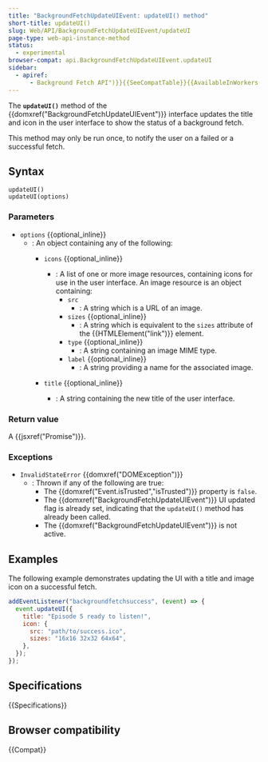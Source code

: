 ```yaml
---
title: "BackgroundFetchUpdateUIEvent: updateUI() method"
short-title: updateUI()
slug: Web/API/BackgroundFetchUpdateUIEvent/updateUI
page-type: web-api-instance-method
status:
  - experimental
browser-compat: api.BackgroundFetchUpdateUIEvent.updateUI
sidebar:
  - apiref:
      - Background Fetch API")}}{{SeeCompatTable}}{{AvailableInWorkers("service
---
```


The **`updateUI()`** method of the {{domxref("BackgroundFetchUpdateUIEvent")}} interface updates the title and icon in the user interface to show the status of a background fetch.

This method may only be run once, to notify the user on a failed or a successful fetch.

## Syntax

```js-nolint
updateUI()
updateUI(options)
```

### Parameters

- `options` {{optional_inline}}
  - : An object containing any of the following:
    - `icons` {{optional_inline}}
      - : A list of one or more image resources, containing icons for use in the user interface. An image resource is an object containing:
        - `src`
          - : A string which is a URL of an image.
        - `sizes` {{optional_inline}}
          - : A string which is equivalent to the `sizes` attribute of the {{HTMLElement("link")}} element.
        - `type` {{optional_inline}}
          - : A string containing an image MIME type.
        - `label` {{optional_inline}}
          - : A string providing a name for the associated image.

    - `title` {{optional_inline}}
      - : A string containing the new title of the user interface.

### Return value

A {{jsxref("Promise")}}.

### Exceptions

- `InvalidStateError` {{domxref("DOMException")}}
  - : Thrown if any of the following are true:
    - The {{domxref("Event.isTrusted","isTrusted")}} property is `false`.
    - The {{domxref("BackgroundFetchUpdateUIEvent")}} UI updated flag is already set, indicating that the `updateUI()` method has already been called.
    - The {{domxref("BackgroundFetchUpdateUIEvent")}} is not active.

## Examples

The following example demonstrates updating the UI with a title and image icon on a successful fetch.

```js
addEventListener("backgroundfetchsuccess", (event) => {
  event.updateUI({
    title: "Episode 5 ready to listen!",
    icon: {
      src: "path/to/success.ico",
      sizes: "16x16 32x32 64x64",
    },
  });
});
```

## Specifications

{{Specifications}}

## Browser compatibility

{{Compat}}
